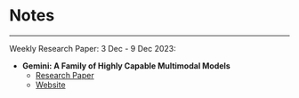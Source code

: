 # Notes
___
Weekly Research Paper:
3 Dec - 9 Dec 2023:
- **Gemini: A Family of Highly Capable Multimodal Models**
    - [Research Paper](https://assets.bwbx.io/documents/users/iqjWHBFdfxIU/r7G7RrtT6rnM/v0)
    - [Website](https://deepmind.google/technologies/gemini/#introduction)


